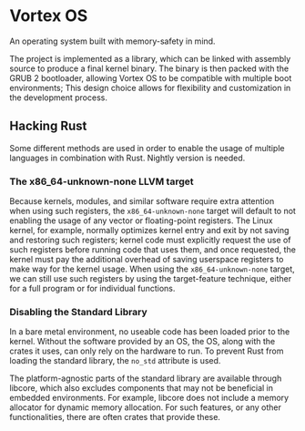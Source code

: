 # Vortex OS

An operating system built with memory-safety in mind.

The project is implemented as a library, which can be linked with assembly source to produce a final kernel binary. The binary is then packed with the GRUB 2 bootloader, allowing Vortex OS to be compatible with multiple boot environments; This design choice allows for flexibility and customization in the development process.

## Hacking Rust

Some different methods are used in order to enable the usage
of multiple languages in combination with Rust. Nightly version is needed.

### The x86_64-unknown-none LLVM target

Because kernels, modules, and similar software require extra attention when using such registers, the `x86_64-unknown-none` target will default to not enabling the usage of any vector or floating-point registers.
The Linux kernel, for example, normally optimizes kernel entry and exit by not saving and restoring such registers; kernel code must explicitly request the use of such registers before running code that uses them, and once requested, the kernel must pay the additional overhead of saving userspace registers to make way for the kernel usage.
When using the `x86_64-unknown-none` target, we can still use such registers by using the target-feature technique, either for a full program or for individual functions. 

### Disabling the Standard Library
In a bare metal environment, no useable code has been loaded prior to the kernel. Without the software provided by an OS, the OS, along with the crates it uses, can only rely on the hardware to run. To prevent Rust from loading the standard library, the `no_std` attribute is used.

The platform-agnostic parts of the standard library are available through libcore, which also excludes components that may not be beneficial in embedded environments. For example, libcore does not include a memory allocator for dynamic memory allocation. For such features, or any other functionalities, there are often crates that provide these.